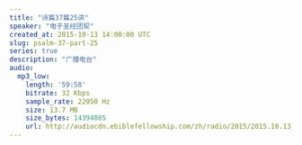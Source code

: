 ```yaml
---
title: "诗篇37篇25讲"
speaker: "电子圣经团契"
created_at: 2015-10-13 14:00:00 UTC
slug: psalm-37-part-25
series: true
description: "广播电台"
audio:
  mp3_low:
    length: '59:58'
    bitrate: 32 Kbps
    sample_rate: 22050 Hz
    size: 13.7 MB
    size_bytes: 14394085
    url: http://audiocdn.ebiblefellowship.com/zh/radio/2015/2015.10.13_EBF_-_Psalm_37_Part_25.mp3
---
```

